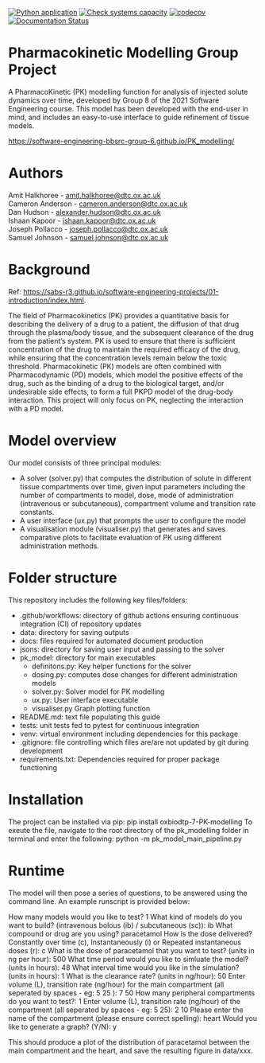 [![Python application](https://github.com/Software-Engineering-BBSRC-Group-6/PK_modelling/actions/workflows/run-unittests.yml/badge.svg)](https://github.com/Software-Engineering-BBSRC-Group-6/PK_modelling/actions/workflows/run-unittests.yml)
[![Check systems capacity](https://github.com/Software-Engineering-BBSRC-Group-6/PK_modelling/actions/workflows/check-systems-compat.yml/badge.svg)](https://github.com/Software-Engineering-BBSRC-Group-6/PK_modelling/actions/workflows/check-systems-compat.yml)
[![codecov](https://codecov.io/gh/Software-Engineering-BBSRC-Group-6/PK_modelling/branch/main/graph/badge.svg?token=gdzMuuonBd)](https://codecov.io/gh/Software-Engineering-BBSRC-Group-6/PK_modelling)
[![Documentation Status](https://readthedocs.org/projects/pk-proj/badge/?version=latest)](https://pk-proj.readthedocs.io/en/latest/?badge=latest)
# Pharmacokinetic Modelling Group Project

A PharmacoKinetic (PK) modelling function for analysis of injected solute dynamics over time, developed by Group 8 of the 2021 Software Engineering course. This model has been developed with the end-user in mind, and includes an easy-to-use interface to guide refinement of tissue models.

https://software-engineering-bbsrc-group-6.github.io/PK_modelling/

# Authors

Amit Halkhoree - amit.halkhoree@dtc.ox.ac.uk \
Cameron Anderson - cameron.anderson@dtc.ox.ac.uk \
Dan Hudson - alexander.hudson@dtc.ox.ac.uk \
Ishaan Kapoor - ishaan.kapoor@dtc.ox.ac.uk \
Joseph Pollacco - joseph.pollacco@dtc.ox.ac.uk \
Samuel Johnson - samuel.johnson@dtc.ox.ac.uk

# Background
Ref: https://sabs-r3.github.io/software-engineering-projects/01-introduction/index.html.

The field of Pharmacokinetics (PK) provides a quantitative basis for describing the delivery of a drug to a patient, the diffusion of that drug through the plasma/body tissue, and the subsequent clearance of the drug from the patient’s system. PK is used to ensure that there is sufficient concentration of the drug to maintain the required efficacy of the drug, while ensuring that the concentration levels remain below the toxic threshold. Pharmacokinetic (PK) models are often combined with Pharmacodynamic (PD) models, which model the positive effects of the drug, such as the binding of a drug to the biological target, and/or undesirable side effects, to form a full PKPD model of the drug-body interaction. This project will only focus on PK, neglecting the interaction with a PD model.

# Model overview

Our model consists of three principal modules:
- A solver (solver.py) that computes the distribution of solute in different tissue compartments over time, given input parameters including the number of compartments to model, dose,  mode of administration  (intravenous or subcutaneous), compartment volume and transition rate constants.
- A user interface (ux.py) that prompts the user to configure the model
- A visualisation module (visualiser.py) that generates and saves comparative plots to facilitate evaluation of PK using different administration methods.

# Folder structure

This repository includes the following key files/folders:

- .github/workflows: directory of github actions ensuring continuous integration (CI) of repository updates 
- data: directory for saving outputs
- docs: files required for automated document production
- jsons: directory for saving user input and passing to the solver
- pk_model: directory for main executables
    - definitons.py: Key helper functions for the solver
    - dosing.py: computes dose changes for different administration models
    - solver.py: Solver model for PK modelling
    - ux.py: User interface executable
    - visualiser.py Graph plotting function
- README.md: text file populating this guide
- tests: unit tests fed to pytest for continuous integration
- venv: virtual environment including dependencies for this package
- .gitignore: file controlling which files are/are not updated by git during development
- requirements.txt: Dependencies required for proper package functioning

# Installation

The project can be installed via pip: pip install oxbiodtp-7-PK-modelling
To exeute the file, navigate to the root directory of the pk_modelling folder in terminal and enter the following:
python -m pk_model_main_pipeline.py

# Runtime

The model will then pose a series of questions, to be answered using the command line. An example runscript is provided below:

How many models would you like to test? 1
What kind of models do you want to build? (intravenous bolous (ib) / subcutaneous (sc)): ib
What compound or drug are you using? paracetamol
How is the dose delivered? Constantly over time (c), Instantaneously (i) or Repeated instantaneous doses (r): c
What is the dose of paracetamol that you want to test? (units in ng per hour): 500
What time period would you like to simluate the model? (units in hours): 48
What interval time would you like in the simulation? (units in hours): 1
What is the clearance rate? (units in ng/hour): 50
Enter volume (L), transition rate (ng/hour) for the main compartment (all seperated by spaces - eg: 5 25 ): 7 50
How many peripheral compartments do you want to test?: 1
Enter volume (L), transition rate (ng/hour) of the compartment (all seperated by spaces - eg: 5 25): 2 10
Please enter the name of the compartment (please ensure correct spelling): heart
Would you like to generate a graph? (Y/N): y

This should produce a plot of the distribution of paracetamol between the main compartment and the heart, and save the resulting figure in data/xxx.



